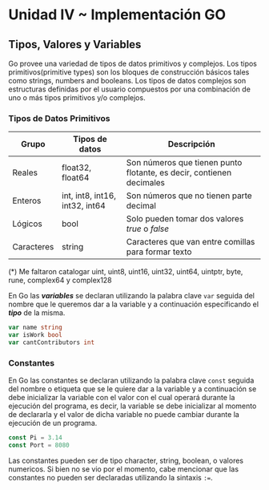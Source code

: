 # Unidad IV ~ Implementación GO

## Tipos, Valores y Variables

Go provee una variedad de tipos de datos primitivos y complejos. Los tipos primitivos(primitive types) son los bloques de construcción básicos tales como strings, numbers and booleans. Los tipos de datos complejos son estructuras definidas por el usuario compuestos por una combinación de uno o más tipos primitivos y/o complejos.

### Tipos de Datos Primitivos

| Grupo | Tipos de datos | Descripción |
| ----------- | ----------- | ----------- |
| Reales | float32, float64 | Son números que tienen punto flotante, es decir, contienen decimales |
| Enteros | int, int8, int16, int32, int64 | Son números que no tienen parte decimal |
| Lógicos | bool | Solo pueden tomar dos valores *true* o *false* |
| Caracteres | string | Caracteres que van entre comillas para formar texto |

(*) Me faltaron catalogar uint, uint8, uint16, uint32, uint64, uintptr, byte, rune, complex64 y complex128


En Go las ***variables*** se declaran utilizando la palabra clave `var` seguida del nombre que le queremos dar a la variable y a continuación especificando el ***tipo*** de la misma. 

```go
var name string
var isWork bool
var cantContributors int
```

### Constantes

En Go las constantes se declaran utilizando la palabra clave `const` seguida del nombre o etiqueta que se le quiere dar a la variable y a continuación se debe inicializar la variable con el valor con el cual operará durante la ejecución del programa, es decir, la variable se debe inicializar al momento de declararla y el valor de dicha variable no puede cambiar durante la ejecución de un programa.

```go
const Pi = 3.14
const Port = 8080
```

Las constantes pueden ser de tipo character, string, boolean, o valores numericos. Si bien no se vio por el momento, cabe mencionar que las constantes no pueden ser declaradas utilizando la sintaxis `:=`.
